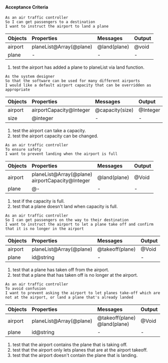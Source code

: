 #### Acceptance Criteria
```
As an air traffic controller
So I can get passengers to a destination
I want to instruct the airport to land a plane
```
| Objects | Properties              | Messages     | Output |
| :------ | :---------------------- | :----------- | :----- |
| airport | planeList@Array(@plane) | @land(plane) | @void  |
| plane   | -                       | -            | -      |

1. test the airport has added a plane to planeList via land function.


```
As the system designer
So that the software can be used for many different airports
I would like a default airport capacity that can be overridden as appropriate
```
| Objects | Properties              | Messages        | Output   |
| :------ | :---------------------- | :-------------- | :------- |
| airport | airportCapacity@Integer | @capacity(size) | @Integer |
| size    | @integer                | -               | -        |

1. test the airport can take a capacity. 
2. test the airport capacity can be changed.  


```
As an air traffic controller
To ensure safety
I want to prevent landing when the airport is full
```
| Objects | Properties                                           | Messages     | Output |
| :------ | :--------------------------------------------------- | :----------- | :----- |
| airport | planeList@Array(@plane) <br> airportCapacity@Integer | @land(plane) | @Void  |
| plane   | @-                                                   | -            | -      |

1. test if the capacity is full.
2. test that a plane doesn't land when capacity is full.


```
As an air traffic controller
So I can get passengers on the way to their destination
I want to instruct the airport to let a plane take off and confirm that it is no longer in the airport
```
| Objects | Properties              | Messages        | Output |
| :------ | :---------------------- | :-------------- | :----- |
| airport | planeList@Array(@plane) | @takeoff(plane) | @Void  |
| plane   | id@string               | -               | -      |

1. test that a plane has taken off from the airport.
2. test that a plane that has taken off is no longer at the airport.


```
As an air traffic controller
To avoid confusion
I want to prevent asking the airport to let planes take-off which are not at the airport, or land a plane that's already landed
```
| Objects | Properties              | Messages                          | Output |
| :------ | :---------------------- | :-------------------------------- | :----- |
| airport | planeList@Array(@plane) | @takeoff(plane) <br> @land(plane) | @Void  |
| plane   | id@string               | -                                 | -      |

1. test that the airport contains the plane that is taking off.
2. test that the airport only lets planes that are at the airport takeoff.
3. test that the airport doesn't contain the plane that is landing.
